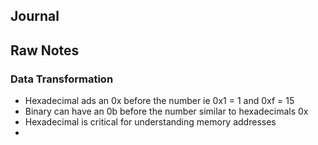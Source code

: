 ## Journal


## Raw Notes
### Data Transformation
- Hexadecimal ads an 0x before the number ie 0x1 = 1 and 0xf = 15
- Binary can have an 0b before the number similar to hexadecimals 0x
- Hexadecimal is critical for understanding memory addresses
- 